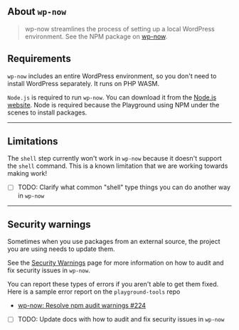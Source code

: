 ## About `wp-now`
> wp-now streamlines the process of setting up a local WordPress environment.
See the NPM package on [wp-now](https://www.npmjs.com/package/@wp-now/wp-now).

## Requirements
`wp-now` includes an entire WordPress environment, so you don't need to install WordPress separately. It runs on PHP WASM.

`Node.js` is required to run `wp-now`. You can download it from the [Node.js website](https://nodejs.org/).
Node is required because the Playground using NPM under the scenes to install packages.

---

## Limitations
The `shell` step currently won't work in `wp-now` because it doesn't support the `shell` command.
This is a known limitation that we are working towards making work! 
- [ ] TODO: Clarify what common "shell" type things you can do another way in `wp-now`

---

## Security warnings
Sometimes when you use packages from an external source, the project you are using needs to update them. 

See the [Security Warnings](./playground-tools/wp-now/fixing-security-warnings.md) page for more information on how to audit and fix security issues in `wp-now`.

You can report these types of errors if you aren't able to get them fixed.
Here is a sample error report on the `playground-tools` repo
- [wp-now: Resolve npm audit warnings #224](https://github.com/WordPress/playground-tools/issues/224)
- [ ] TODO: Update docs with how to audit and fix security issues in `wp-now`
